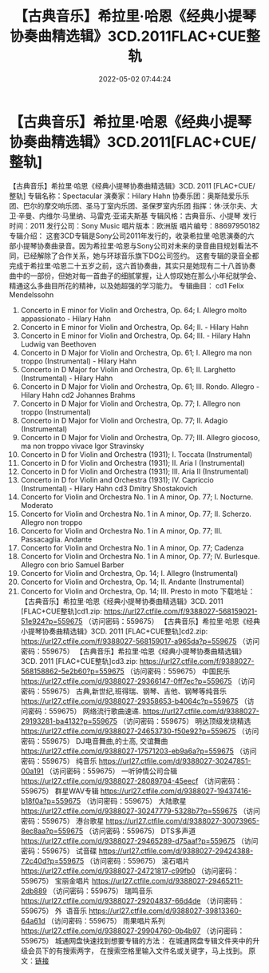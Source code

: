 ﻿---
title: 【古典音乐】希拉里·哈恩《经典小提琴协奏曲精选辑》3CD.2011FLAC+CUE整轨
date: 2022-05-02 07:44:24
categories: 古典音乐、新世纪、纯音雅乐
tags: 纯音乐
---
# 【古典音乐】希拉里·哈恩《经典小提琴协奏曲精选辑》3CD.2011[FLAC+CUE/整轨]

【古典音乐】希拉里·哈恩《经典小提琴协奏曲精选辑》3CD.
2011 [FLAC+CUE/整轨]
专辑名称：Spectacular
演奏家：Hilary Hahn
协奏乐团：奥斯陆爱乐乐团、巴尔的摩交响乐团、圣马丁室内乐团、圣保罗室内乐团
指挥：休·沃尔夫、大卫·辛曼、内维尔·马里纳、马雷克·亚诺夫斯基
专辑风格：古典音乐、小提琴
发行时间：2011
发行公司：Sony Music
唱片版本：欧洲版
唱片编号：88697950182
专辑介绍：
这套3CD专辑是Sony公司2011年发行的，收录希拉里·哈恩演奏的六部小提琴协奏曲录音。因为希拉里·哈恩与Sony公司对未来的录音曲目规划看法不同，已经解除了合作关系，她与环球音乐旗下DG公司签约。
这套专辑的录音全都完成于希拉里·哈恩二十五岁之前，这六首协奏曲，其实只是她现有二十八首协奏曲中的一部份，但她对每一首曲子的细腻掌握，让人惊叹她在那么小年纪就学会、精通这么多曲目所花的精神，以及她超强的学习能力。
专辑曲目：
cd1
Felix Mendelssohn
01. Concerto in E minor for
Violin and Orchestra, Op. 64; I. Allegro molto appassionato -
Hilary Hahn
02. Concerto in E minor for
Violin and Orchestra, Op. 64; II. - Hilary Hahn
03. Concerto in E minor for
Violin and Orchestra, Op. 64; III. - Hilary Hahn
Ludwig van
Beethoven
04. Concerto in D Major for
Violin and Orchestra, Op. 61; I. Allegro ma non troppo
(Instrumental) - Hilary Hahn
05. Concerto in D Major for
Violin and Orchestra, Op. 61; II. Larghetto (Instrumental) - Hilary
Hahn
06. Concerto in D Major for
Violin and Orchestra, Op. 61; III. Rondo. Allegro - Hilary
Hahn
cd2
Johannes Brahms
01. Concerto in D Major for
Violin and Orchestra, Op. 77; I. Allegro non troppo
(Instrumental)
02. Concerto in D Major for
Violin and Orchestra, Op. 77; II. Adagio
(Instrumental)
03. Concerto in D Major for
Violin and Orchestra, Op. 77; III. Allegro giocoso, ma non troppo
vivace
Igor Stravinsky
04. Concerto in D for Violin
and Orchestra (1931); I. Toccata (Instrumental)
05. Concerto in D for Violin
and Orchestra (1931); II. Aria I (Instrumental)
06. Concerto in D for Violin
and Orchestra (1931); III. Aria II (Instrumental)
07. Concerto in D for Violin
and Orchestra (1931); IV. Capriccio (Instrumental) - Hilary
Hahn
cd3
Dmitry
Shostakovich
01. Concerto for Violin and
Orchestra No. 1 in A minor, Op. 77; I. Nocturne.
Moderato
02. Concerto for Violin and
Orchestra No. 1 in A minor, Op. 77; II. Scherzo. Allegro non
troppo
03. Concerto for Violin and
Orchestra No. 1 in A minor, Op. 77; III. Passacaglia.
Andante
04. Concerto for Violin and
Orchestra No. 1 in A minor, Op. 77; Cadenza
05. Concerto for Violin and
Orchestra No. 1 in A minor, Op. 77; IV. Burlesque. Allegro con
brio
Samuel Barber
06. Concerto for Violin and
Orchestra, Op. 14; I. Allegro (Instrumental)
07. Concerto for Violin and
Orchestra, Op. 14; II. Andante (Instrumental)
08. Concerto for Violin and
Orchestra, Op. 14; III. Presto in moto
下载地址：
【古典音乐】希拉里·哈恩《经典小提琴协奏曲精选辑》3CD. 2011
[FLAC+CUE整轨]cd1.zip: https://url27.ctfile.com/f/9388027-568159021-51e924?p=559675
（访问密码：559675）
【古典音乐】希拉里·哈恩《经典小提琴协奏曲精选辑》3CD. 2011 [FLAC+CUE整轨]cd2.zip: https://url27.ctfile.com/f/9388027-568159017-a965da?p=559675
（访问密码：559675）
【古典音乐】希拉里·哈恩《经典小提琴协奏曲精选辑》3CD. 2011 [FLAC+CUE整轨]cd3.zip: https://url27.ctfile.com/f/9388027-568158862-5e2b60?p=559675
（访问密码：559675）
中国民乐
https://url27.ctfile.com/d/9388027-29366147-0ff7ec?p=559675
（访问密码：559675）
古典,新世纪,班得瑞、钢琴、吉他、钢琴等纯音乐
https://url27.ctfile.com/d/9388027-29358653-b4064c?p=559675
（访问密码：559675）
网络流行歌曲速递.
https://url27.ctfile.com/d/9388027-29193281-ba4132?p=559675
（访问密码：559675）
明达顶级发烧精选
https://url27.ctfile.com/d/9388027-24653730-f50e92?p=559675
（访问密码：559675）
DJ电音舞曲,的士高, 交谊舞曲
https://url27.ctfile.com/d/9388027-17571203-eb9a6a?p=559675
（访问密码：559675）
纯音乐
https://url27.ctfile.com/d/9388027-30247851-00a191
（访问密码：559675）
一听钟情公司合辑
https://url27.ctfile.com/d/9388027-28089704-45eecf
（访问密码：559675）
群星WAV专辑
https://url27.ctfile.com/d/9388027-19437416-b18f0a?p=559675
（访问密码：559675）
大陆歌星
https://url27.ctfile.com/d/9388027-30247779-5328b7?p=559675
（访问密码：559675）
港台歌星
https://url27.ctfile.com/d/9388027-30073965-8ec8aa?p=559675
（访问密码：559675）
DTS多声道
https://url27.ctfile.com/d/9388027-29465289-d75aaf?p=559675
（访问密码：559675）
试音碟
https://url27.ctfile.com/d/9388027-29424388-72c40d?p=559675
（访问密码：559675）
滚石唱片
https://url27.ctfile.com/d/9388027-24721817-c99fb0
（访问密码：559675）
宝丽金唱片
https://url27.ctfile.com/d/9388027-29465211-2db889
（访问密码：559675）
瑞鸣音乐
https://url27.ctfile.com/d/9388027-29204837-66d4de
（访问密码：559675）
外  语音乐
https://url27.ctfile.com/d/9388027-39813360-64a61d
（访问密码：559675）
雨果唱片系列
https://url27.ctfile.com/d/9388027-29904760-0b4b97
（访问密码：559675）
城通网盘快速找到想要专辑的方法：
在城通网盘专辑文件夹中的升级会员下的有搜索两字，
在搜索空格里输入文件名或关键字，马上找到。
原文：[链接](https://blog.sina.com.cn/s/blog_1647c7e7601030wzf.html)